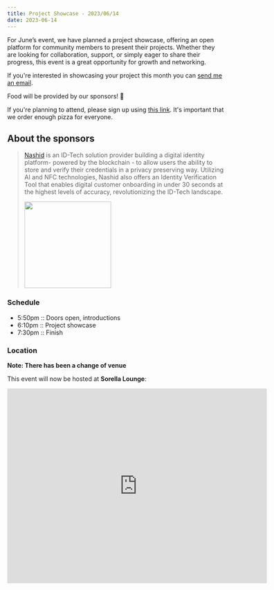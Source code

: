 ```yaml
---
title: Project Showcase - 2023/06/14
date: 2023-06-14
---
```


For June’s event, we have planned a project showcase, offering an open platform for community members to present their projects. Whether they are looking for collaboration, support, or simply eager to share their progress, this event is a great opportunity for growth and networking.

If you're interested in showcasing your project this month you can <a href="mailto:hussein@omango.org?subject=OmanGo Project Showcase">send me an email</a>.

Food will be provided by our sponsors! 🥪

If you're planning to attend, please sign up using [this link](https://tally.so/r/3xjP6k). It's important that we order enough pizza for everyone.

## About the sponsors

> [Nashid](https://nashid.io) is an ID-Tech solution provider building a digital identity platform- powered by the blockchain - to allow users the ability to store and verify their credentials in a privacy preserving way. Utilizing AI and NFC technologies, Nashid also offers an Identity Verification Tool that enables digital customer onboarding in under 30 seconds at the highest levels of accuracy, revolutionizing the ID-Tech landscape.
>
> <img style="width: 200px;" src="/images/sponsors/nashid.png" />

### Schedule

- 5:50pm :: Doors open, introductions
- 6:10pm :: Project showcase
- 7:30pm :: Finish

### Location

**Note: There has been a change of venue**

This event will now be hosted at **Sorella Lounge**:

<iframe src="https://www.google.com/maps/embed?pb=!1m18!1m12!1m3!1d3655.733218551059!2d58.211874599999994!3d23.6138989!2m3!1f0!2f0!3f0!3m2!1i1024!2i768!4f13.1!3m3!1m2!1s0x3e8dfd9d3a56eb0b%3A0x8a562bf1bf2678da!2sSorella%20Lounge!5e0!3m2!1sen!2som!4v1686500467459!5m2!1sen!2som" width="600" height="450" style="border:0;" allowfullscreen="" loading="lazy" referrerpolicy="no-referrer-when-downgrade"></iframe>
